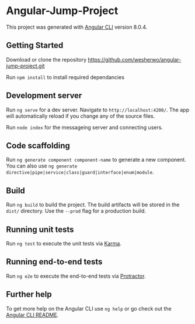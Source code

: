 # Angular-Jump-Project

This project was generated with [Angular CLI](https://github.com/angular/angular-cli) version 8.0.4.

## Getting Started
Download or clone the repository https://github.com/wesherwo/angular-jump-project.git

Run `npm install` to install required dependancies

## Development server

Run `ng serve` for a dev server. Navigate to `http://localhost:4200/`. The app will automatically reload if you change any of the source files.

Run `node index` for the messageing server and connecting users.

## Code scaffolding

Run `ng generate component component-name` to generate a new component. You can also use `ng generate directive|pipe|service|class|guard|interface|enum|module`.

## Build

Run `ng build` to build the project. The build artifacts will be stored in the `dist/` directory. Use the `--prod` flag for a production build.

## Running unit tests

Run `ng test` to execute the unit tests via [Karma](https://karma-runner.github.io).

## Running end-to-end tests

Run `ng e2e` to execute the end-to-end tests via [Protractor](http://www.protractortest.org/).

## Further help

To get more help on the Angular CLI use `ng help` or go check out the [Angular CLI README](https://github.com/angular/angular-cli/blob/master/README.md).
